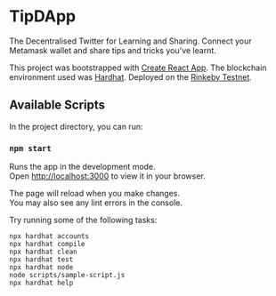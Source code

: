 # TipDApp

The Decentralised Twitter for Learning and Sharing. Connect your Metamask wallet and share tips and tricks you've learnt.

This project was bootstrapped with [Create React App](https://github.com/facebook/create-react-app).
The blockchain environment used was [Hardhat](https://github.com/NomicFoundation/hardhat).
Deployed on the [Rinkeby Testnet](https://rinkeby.etherscan.io/).

## Available Scripts

In the project directory, you can run:

### `npm start`

Runs the app in the development mode.\
Open [http://localhost:3000](http://localhost:3000) to view it in your browser.

The page will reload when you make changes.\
You may also see any lint errors in the console.


Try running some of the following tasks:

```shell
npx hardhat accounts
npx hardhat compile
npx hardhat clean
npx hardhat test
npx hardhat node
node scripts/sample-script.js
npx hardhat help
```
